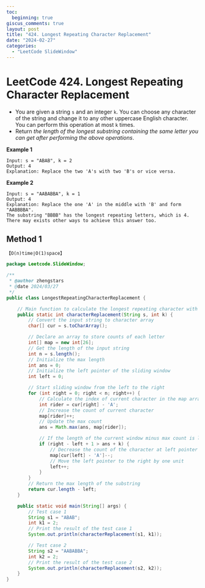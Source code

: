 ```yaml
---
toc:
  beginning: true
giscus_comments: true
layout: post
title: "424. Longest Repeating Character Replacement"
date: "2024-02-27"
categories:
  - "LeetCode SlideWindow"
---
```


# LeetCode 424. Longest Repeating Character Replacement 

- You are given a string `s` and an integer `k`. You can choose any character of the string and change it to any other uppercase English character. You can perform this operation at most `k` times.
- Return *the length of the longest substring containing the same letter you can get after performing the above operations*.

**Example 1**

```
Input: s = "ABAB", k = 2
Output: 4
Explanation: Replace the two 'A's with two 'B's or vice versa.
```

**Example 2**

```
Input: s = "AABABBA", k = 1
Output: 4
Explanation: Replace the one 'A' in the middle with 'B' and form "AABBBBA".
The substring "BBBB" has the longest repeating letters, which is 4.
There may exists other ways to achieve this answer too.
```

## Method 1

```tex
【O(n)time∣O(1)space】
```

```java
package Leetcode.SlideWindow;

/**
 * @author zhengstars
 * @date 2024/03/27
 */
public class LongestRepeatingCharacterReplacement {

    // Main function to calculate the longest repeating character with replacement
    public static int characterReplacement(String s, int k) {
        // Convert the input string to character array
        char[] cur = s.toCharArray();

        // Declare an array to store counts of each letter
        int[] map = new int[26];
        // Get the length of the input string
        int n = s.length();
        // Initialize the max length
        int ans = 0;
        // Initialize the left pointer of the sliding window
        int left = 0;

        // Start sliding window from the left to the right
        for (int right = 0; right < n; right++) {
            // Calculate the index of current character in the map array
            int rider = cur[right] - 'A';
            // Increase the count of current character
            map[rider]++;
            // Update the max count
            ans = Math.max(ans, map[rider]);

            // If the length of the current window minus max count is larger than k
            if (right - left + 1 > ans + k) {
                // Decrease the count of the character at left pointer
                map[cur[left] - 'A']--;
                // Move the left pointer to the right by one unit
                left++;
            }
        }
        // Return the max length of the substring
        return cur.length - left;
    }

    public static void main(String[] args) {
        // Test case 1
        String s1 = "ABAB";
        int k1 = 2;
        // Print the result of the test case 1
        System.out.println(characterReplacement(s1, k1));

        // Test case 2
        String s2 = "AABABBA";
        int k2 = 2;
        // Print the result of the test case 2
        System.out.println(characterReplacement(s2, k2));
    }
}
```

